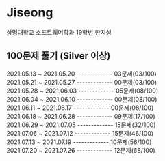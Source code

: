 # Jiseong
상명대학교 소프트웨어학과 19학번 한지성


## 100문제 풀기 (Silver 이상)
2021.05.13 ~ 2021.05.20 ------------- 03문제(03/100)\
2021.05.21 ~ 2021.05.27 ------------- 00문제(03/100)\
2021.05.28 ~ 2021.06.03 ------------- 05문제(08/100)\
2021.06.04 ~ 2021.06.10 ------------- 00문제(08/100)\
2021.06.11 ~ 2021.06.17 ------------- 00문제(08/100)\
2021.06.18 ~ 2021.06.28 ------------- 09문제(17/100)\
2021.06.29 ~ 2021.07.05 ------------- 15문제(32/100)\
2021.07.06 ~ 2021.07.12 ------------- 15문제(46/100)\
2021.07.13 ~ 2021.07.19 ------------- 10문제(56/100)\
2021.07.20 ~ 2021.07.26 ------------- 12문제(68/100)
